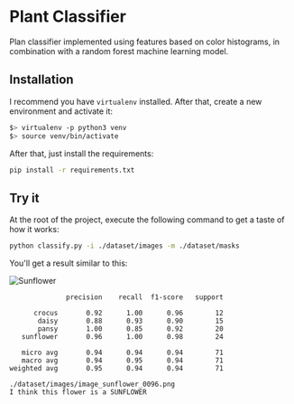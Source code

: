 # Plant Classifier

Plan classifier implemented using features based on color histograms, in combination with a random forest machine
learning model. 


## Installation

I recommend you have `virtualenv` installed. After that, create a new environment and activate it:

```bash
$> virtualenv -p python3 venv
$> source venv/bin/activate
```

After that, just install the requirements:

```bash
pip install -r requirements.txt
```

## Try it

At the root of the project, execute the following command to get a taste of how it works:

```bash
python classify.py -i ./dataset/images -m ./dataset/masks
```

You'll get a result similar to this:

![Sunflower](https://github.com/jesus-a-martinez-v/plant-classifier/blob/master/dataset/images/image_sunflower_0096.png)

```
              precision    recall  f1-score   support

      crocus       0.92      1.00      0.96        12
       daisy       0.88      0.93      0.90        15
       pansy       1.00      0.85      0.92        20
   sunflower       0.96      1.00      0.98        24

   micro avg       0.94      0.94      0.94        71
   macro avg       0.94      0.95      0.94        71
weighted avg       0.95      0.94      0.94        71

./dataset/images/image_sunflower_0096.png
I think this flower is a SUNFLOWER
```

